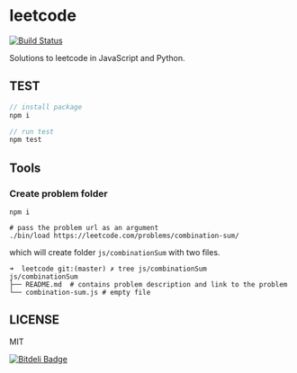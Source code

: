 # leetcode

[![Build Status](https://travis-ci.org/zhiyelee/leetcode.svg?branch=master)](https://travis-ci.org/zhiyelee/leetcode)

Solutions to leetcode in JavaScript and Python.

## TEST

```js
// install package
npm i

// run test
npm test
```

## Tools

### Create problem folder

```
npm i

# pass the problem url as an argument
./bin/load https://leetcode.com/problems/combination-sum/
```

which will create folder `js/combinationSum` with two files.

```
➜  leetcode git:(master) ✗ tree js/combinationSum
js/combinationSum
├── README.md  # contains problem description and link to the problem
└── combination-sum.js # empty file
```

## LICENSE
MIT



[![Bitdeli Badge](https://d2weczhvl823v0.cloudfront.net/zhiyelee/leetcode/trend.png)](https://bitdeli.com/free "Bitdeli Badge")

